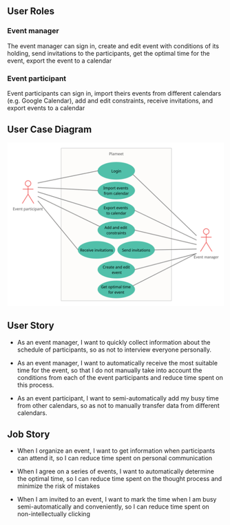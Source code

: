 ## User Roles

### Event manager

The event manager can sign in, create and edit event with conditions of its holding, send invitations to the participants,
get the optimal time for the event, export the event to a calendar

### Event participant 

Event participants can sign in, import theirs events from different calendars
(e.g. Google Calendar), add and edit constraints, receive invitations, and export events to a calendar

## User Case Diagram

<p align="center">
  <img src="./use_case.png" title="Use Case" alt="Use Case">
</p>

## User Story

- As an event manager, I want to quickly collect information about the schedule of participants,
  so as not to interview everyone personally.

- As an event manager, I want to automatically receive the most suitable time for the event,
  so that I do not manually take into account the conditions from each of the event participants
  and reduce time spent on this process.

- As an event participant, I want to semi-automatically add my busy time from other calendars, so as
  not to manually transfer data from different calendars.

## Job Story

- When I organize an event, I want to get information when participants can attend it, so I can reduce time spent on personal communication

- When I agree on a series of events, I want to automatically determine the optimal time, so I can reduce time spent on the thought process and minimize the risk of mistakes

- When I am invited to an event, I want to mark the time when I am busy semi-automatically and conveniently, so I can reduce time spent on non-intellectually clicking
